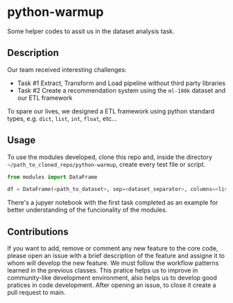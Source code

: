 # **python-warmup**

Some helper codes to assit us in the dataset analysis task.


## **Description**

Our team received interesting challenges: 
*   Task \#1 Extract, Transform and Load pipeline without third party libraries
*   Task \#2 Create a recommendation system using the `ml-100k` dataset and our ETL framework

To spare our lives, we designed a ETL framework using python standard types, e.g. `dict`, `list`, `int`, `float`, etc... 

## **Usage**

To use the modules developed, clone this repo and, inside the directory `~/path_to_cloned_repo/python-warmup`, create every test file or script.

```python
from modules import DataFrame

df = DataFrame(<path_to_dataset>, sep=<dataset_separator>, columns=<list_of_columns_names>)
```
There's a jupyer notebook with the first task completed as an example for better understanding of the funcionality of the modules.

## **Contributions**

If you want to add, remove or comment any new feature to the core code, please open an issue with a brief description of the feature and assigne it to whom will develop the new feature. We must follow the workflow patterns learned in the previous classes. This pratice helps us to improve in community-like development environment, also helps us to develop good pratices in code development. After opening an issue, to close it create a pull request to main.